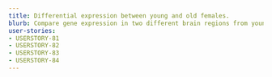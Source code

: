 ```yaml
---
title: Differential expression between young and old females.
blurb: Compare gene expression in two different brain regions from young and old females.
user-stories:
- USERSTORY-81
- USERSTORY-82
- USERSTORY-83
- USERSTORY-84
---
```

